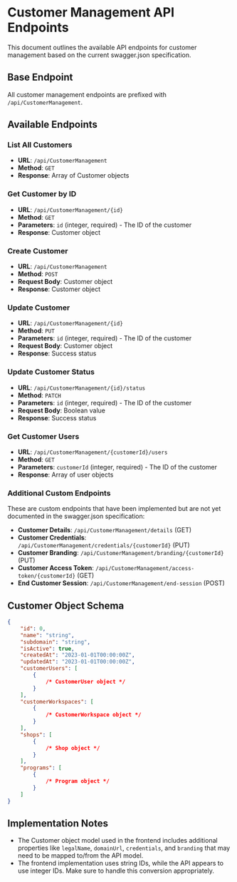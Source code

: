 # Customer Management API Endpoints

This document outlines the available API endpoints for customer management based on the current swagger.json specification.

## Base Endpoint

All customer management endpoints are prefixed with `/api/CustomerManagement`.

## Available Endpoints

### List All Customers

-   **URL**: `/api/CustomerManagement`
-   **Method**: `GET`
-   **Response**: Array of Customer objects

### Get Customer by ID

-   **URL**: `/api/CustomerManagement/{id}`
-   **Method**: `GET`
-   **Parameters**: `id` (integer, required) - The ID of the customer
-   **Response**: Customer object

### Create Customer

-   **URL**: `/api/CustomerManagement`
-   **Method**: `POST`
-   **Request Body**: Customer object
-   **Response**: Customer object

### Update Customer

-   **URL**: `/api/CustomerManagement/{id}`
-   **Method**: `PUT`
-   **Parameters**: `id` (integer, required) - The ID of the customer
-   **Request Body**: Customer object
-   **Response**: Success status

### Update Customer Status

-   **URL**: `/api/CustomerManagement/{id}/status`
-   **Method**: `PATCH`
-   **Parameters**: `id` (integer, required) - The ID of the customer
-   **Request Body**: Boolean value
-   **Response**: Success status

### Get Customer Users

-   **URL**: `/api/CustomerManagement/{customerId}/users`
-   **Method**: `GET`
-   **Parameters**: `customerId` (integer, required) - The ID of the customer
-   **Response**: Array of user objects

### Additional Custom Endpoints

These are custom endpoints that have been implemented but are not yet documented in the swagger.json specification:

-   **Customer Details**: `/api/CustomerManagement/details` (GET)
-   **Customer Credentials**: `/api/CustomerManagement/credentials/{customerId}` (PUT)
-   **Customer Branding**: `/api/CustomerManagement/branding/{customerId}` (PUT)
-   **Customer Access Token**: `/api/CustomerManagement/access-token/{customerId}` (GET)
-   **End Customer Session**: `/api/CustomerManagement/end-session` (POST)

## Customer Object Schema

```json
{
    "id": 0,
    "name": "string",
    "subdomain": "string",
    "isActive": true,
    "createdAt": "2023-01-01T00:00:00Z",
    "updatedAt": "2023-01-01T00:00:00Z",
    "customerUsers": [
        {
            /* CustomerUser object */
        }
    ],
    "customerWorkspaces": [
        {
            /* CustomerWorkspace object */
        }
    ],
    "shops": [
        {
            /* Shop object */
        }
    ],
    "programs": [
        {
            /* Program object */
        }
    ]
}
```

## Implementation Notes

-   The Customer object model used in the frontend includes additional properties like `legalName`, `domainUrl`, `credentials`, and `branding` that may need to be mapped to/from the API model.
-   The frontend implementation uses string IDs, while the API appears to use integer IDs. Make sure to handle this conversion appropriately.
